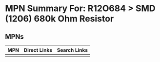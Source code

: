 



# MPN Summary For: R12O684 > SMD (1206) 680k Ohm Resistor

## MPNs
  

|MPN|Direct Links|Search Links|
| :--- | :--- | :--- |
||||
